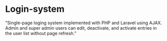 # Login-system
"Single-page loging system implemented with PHP and Laravel using AJAX. Admin and super admin users can edit, deactivate, and activate entries in the user list without page refresh."
